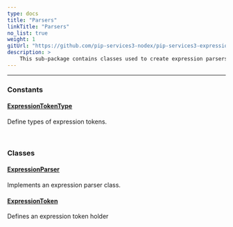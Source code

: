 ```yaml
---
type: docs
title: "Parsers"
linkTitle: "Parsers"
no_list: true
weight: 1
gitUrl: "https://github.com/pip-services3-nodex/pip-services3-expressions-nodex"
description: >
    This sub-package contains classes used to create expression parsers and expression token holders.
---
```

---
<div class="module-body"> 

### Constants

#### [ExpressionTokenType](expression_token_type)
Define types of expression tokens.

<br>

### Classes

#### [ExpressionParser](expression_parser)
Implements an expression parser class.

#### [ExpressionToken](expression_token)
Defines an expression token holder


</div>

